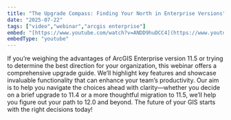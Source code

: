 ```yaml
---
title: "The Upgrade Compass: Finding Your North in Enterprise Versions"
date: "2025-07-22"
tags: ["video","webinar","arcgis enterprise"]
embed: "[https://www.youtube.com/watch?v=ANDD9huDCC4](https://www.youtube.com/watch?v=0E8g0oWspzU)"
embedType: "youtube"
---
```


If you’re weighing the advantages of ArcGIS Enterprise version 11.5 or trying to determine the best direction for your organization, this webinar offers a comprehensive upgrade guide. We’ll highlight key features and showcase invaluable functionality that can enhance your team’s productivity. Our aim is to help you navigate the choices ahead with clarity—whether you decide on a brief upgrade to 11.4 or a more thoughtful migration to 11.5, we’ll help you figure out your path to 12.0 and beyond. The future of your GIS starts with the right decisions today!
